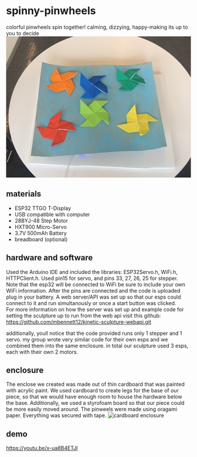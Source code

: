 # spinny-pinwheels
colorful pinwheels spin together! calming, dizzying, happy-making its up to you to decide 
![paper pinwheel art piece](pinwheel_proj.jpeg)

## materials 
- ESP32 TTGO T-Display
- USB compatible with computer
- 28BYJ-48 Step Motor
- HXT900 Micro-Servo
- 3.7V 500mAh Battery
- breadboard (optional) 

## hardware and software 
Used the Arduino IDE and included the libraries: ESP32Servo.h, WiFi.h, HTTPClient.h. 
Used pin15 for servo, and pins 33, 27, 26, 25 for stepper. 
Note that the esp32 will be connected to WiFi be sure to include your own WiFi information. 
After the pins are connected and the code is uploaded plug in your battery. 
A web server/API was set up so that our esps could connect to it and run simultanously or once a start button was clicked.  
For more information on how the server was set up and example code for setting the sculpture up to run from the web api visit this github: 
https://github.com/mbennett12/kinetic-sculpture-webapi.git

additionally, youll notice that the code provided runs only 1 stepper and 1 servo. my group wrote very similar code for their own esps and we combined them into the same enclosure. in total our sculpture used 3 esps, each with their own 2 motors.   


## enclosure 
The enclose we created was made out of thin cardboard that was painted with acrylic paint. We used cardboard to create legs for the base of our piece, so that we would have enough room to house the hardware below the base. Additionally, we used a styrofoam board so that our piece could be more easily moved around. The pinweels were made using oragami paper. Everything was secured with tape. 
![cardboard enclosure]()
## demo 

https://youtu.be/x-ua8B4ETJI
